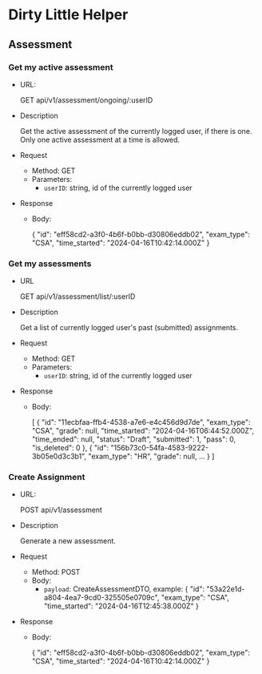 # Dirty Little Helper

## Assessment

### Get my active assessment

- URL:

    GET api/v1/assessment/ongoing/:userID

- Description

    Get the active assessment of the currently logged user, if there is one. Only one active assessment at a time is allowed.

- Request

  - Method: GET
  - Parameters:
    - `userID`: string, id of the currently logged user

- Response

  - Body:

    {
        "id": "eff58cd2-a3f0-4b6f-b0bb-d30806eddb02",
        "exam_type": "CSA",
        "time_started": "2024-04-16T10:42:14.000Z"
    }

### Get my assessments

- URL

    GET api/v1/assessment/list/:userID

- Description

    Get a list of currently logged user's past (submitted) assignments.

- Request

  - Method: GET
  - Parameters:
    - `userID`: string, id of the currently logged user

- Response

  - Body:

    [
        {
            "id": "11ecbfaa-ffb4-4538-a7e6-e4c456d9d7de",
            "exam_type": "CSA",
            "grade": null,
            "time_started": "2024-04-16T06:44:52.000Z",
            "time_ended": null,
            "status": "Draft",
            "submitted": 1,
            "pass": 0,
            "is_deleted": 0
        },
        {
            "id": "156b73c0-54fa-4583-9222-3b05e0d3c3b1",
            "exam_type": "HR",
            "grade": null,
        ...
        }
    ]

### Create Assignment

- URL:

    POST api/v1/assessment

- Description

    Generate a new assessment.

- Request

  - Method: POST
  - Body:
    - `payload`: CreateAssessmentDTO, example:
      {
        "id": "53a22e1d-a804-4ea7-9cd0-325505e0709c",
        "exam_type": "CSA",
        "time_started": "2024-04-16T12:45:38.000Z"
      }

- Response

  - Body:

    {
        "id": "eff58cd2-a3f0-4b6f-b0bb-d30806eddb02",
        "exam_type": "CSA",
        "time_started": "2024-04-16T10:42:14.000Z"
    }
